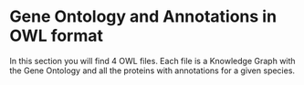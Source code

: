 # Gene Ontology and Annotations in OWL format

In this section you will find 4 OWL files. Each file is a Knowledge Graph with the Gene Ontology and all the proteins with annotations for a given species.
